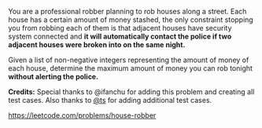 You are a professional robber planning to rob houses along a street. Each house has a certain amount of money stashed, the only constraint stopping you from robbing each of them is that adjacent houses have security system connected and **it will automatically contact the police if two adjacent houses were broken into on the same night.**

Given a list of non-negative integers representing the amount of money of each house, determine the maximum amount of money you can rob tonight **without alerting the police.**

**Credits:**
Special thanks to @ifanchu for adding this problem and creating all test cases. Also thanks to [@ts](https://leetcode.com/discuss/user/ts) for adding additional test cases.

https://leetcode.com/problems/house-robber
